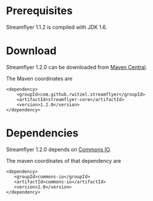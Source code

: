 # Prerequisites #

Streamflyer 1.1.2 is compiled with JDK 1.6.



# Download #

Streamflyer 1.2.0 can be downloaded from [Maven Central](http://search.maven.org/#artifactdetails|com.github.rwitzel.streamflyer|streamflyer-core|1.2.0|jar).

The Maven coordinates are
```
<dependency>
    <groupId>com.github.rwitzel.streamflyer</groupId>
    <artifactId>streamflyer-core</artifactId>
    <version>1.2.0</version>
</dependency>
```




# Dependencies #

Streamflyer 1.2.0 depends on [Commons IO](http://commons.apache.org/io/).

The maven coordinates of that dependency are

```
<dependency>
   <groupId>commons-io</groupId>
   <artifactId>commons-io</artifactId>
   <version>2.0</version>
</dependency>
```